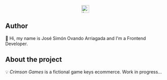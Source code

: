 <!-- PROJECT LOGO -->
<div align="center">
  <img src="https://i.ibb.co/SmWXgWq/logo.webp" alt="Logo" width="auto" height="24">
</div>
<!-- AUTHOR -->
<h2>Author</h2>
👋 Hi, my name is José Simón Ovando Arriagada and I'm a Frontend Developer.
<!-- ABOUT THE PROJECT -->
<h2>About the project</h2>

💡 <em>Crimson Games</em> is a fictional game keys ecommerce. Work in progress...
